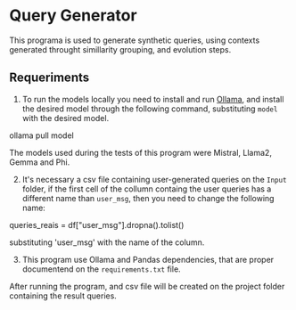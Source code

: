 # Query Generator

This programa is used to generate synthetic queries, using contexts generated throught simillarity grouping, and evolution steps.

## Requeriments

1. To run the models locally you need to install and run [Ollama](https://ollama.com/download), and install the desired model through the following command, substituting ``model`` with the desired model.

  ollama pull model

The models used during the tests of this program were Mistral, Llama2, Gemma and Phi.

2. It's necessary a csv file containing user-generated queries on the ``Input`` folder, if the first cell of the collumn containg the user queries has a different name than ``user_msg``, then you need to change the following name:

  queries_reais = df["user_msg"].dropna().tolist()

substituting 'user_msg' with the name of the column.

3. This program use Ollama and Pandas dependencies, that are proper documentend on the ``requirements.txt`` file.

After running the program, and csv file will be created on the project folder containing the result queries.
